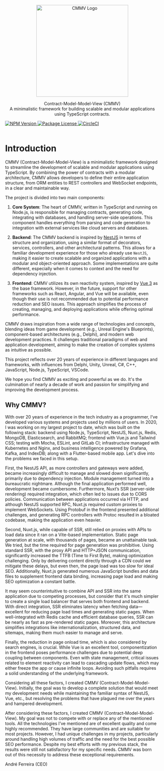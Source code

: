 <p align="center">
  <img src="assets/logo-invert.png" width="300" alt="CMMV Logo" />
</p>
<p align="center">Contract-Model-Model-View (CMMV) <br/> A minimalistic framework for building scalable and modular applications using TypeScript contracts.</p>
<div class="flex flex-container">
    <a href="https://www.npmjs.com/package/@cmmv/core">
        <img src="https://img.shields.io/npm/v/@cmmv/core.svg" alt="NPM Version" />
    </a>
    <a href="https://github.com/andrehrferreira/cmmv/blob/main/LICENSE">
        <img src="https://img.shields.io/npm/l/@cmmv/core.svg" alt="Package License" />
    </a>
    <a href="https://dl.circleci.com/status-badge/redirect/circleci/QyJWAYrZ9JTfN1eubSDo5u/7gdwcdqbMYfbYYX4hhoNhc/tree/main" target="_blank">
        <img src="https://dl.circleci.com/status-badge/img/circleci/QyJWAYrZ9JTfN1eubSDo5u/7gdwcdqbMYfbYYX4hhoNhc/tree/main.svg" alt="CircleCI" />
    </a>
</div>

<br/>

# Introduction

CMMV (Contract-Model-Model-View) is a minimalistic framework designed to streamline the development of scalable and modular applications using TypeScript. By combining the power of contracts with a modular architecture, CMMV allows developers to define their entire application structure, from ORM entities to REST controllers and WebSocket endpoints, in a clear and maintainable way.

The project is divided into two main components:

1. **Core System**: The heart of CMMV, written in TypeScript and running on Node.js, is responsible for managing contracts, generating code, integrating with databases, and handling server-side operations. This component handles everything from parsing and code generation to integration with external services like cloud servers and databases.

3. **Backend**: The CMMV backend is inspired by [NestJS](https://nestjs.com/) in terms of structure and organization, using a similar format of decorators, services, controllers, and other architectural patterns. This allows for a familiar development experience for those who already use ``NestJS``, making it easier to create scalable and organized applications with a modular and object-oriented approach. Some implementations are quite different, especially when it comes to context and the need for dependency injection.

2. **Frontend**: CMMV utilizes its own reactivity system, inspired by [Vue 3](https://vuejs.org/) as the base framework. However, in the future, support for other frameworks such as React, Angular, and Vue will be available, even though their use is not recommended due to potential performance reduction and SEO issues. This approach simplifies the process of creating, managing, and deploying applications while offering optimal performance.

CMMV draws inspiration from a wide range of technologies and concepts, blending ideas from game development (e.g., Unreal Engine's Blueprints), component-based architectures (e.g., Delphi), and modern web development practices. It challenges traditional paradigms of web and application development, aiming to make the creation of complex systems as intuitive as possible.

This project reflects over 20 years of experience in different languages and frameworks, with influences from Delphi, Unity, Unreal, C#, C++, JavaScript, Node.js, TypeScript, VSCode.

We hope you find CMMV as exciting and powerful as we do. It's the culmination of nearly a decade of work and passion for simplifying and improving the development process.

## Why CMMV?

With over 20 years of experience in the tech industry as a programmer, I’ve developed various systems and projects used by millions of users. In 2020, I was working on my largest project to date, which was built on the following stack: backend using Node.js, TypeScript, NestJS, Nuxt.js, Redis, MongoDB, Elasticsearch, and RabbitMQ; frontend with Vue.js and Tailwind CSS; testing with Mocha, ESLint, and GitLab CI; infrastructure managed with Kubernetes and Nginx, and business intelligence powered by Grafana, Kafka, and IndexDB; along with a Flutter-based mobile app. Let's dive into the problems we faced in this setup.

First, the NestJS API, as more controllers and gateways were added, became increasingly difficult to manage and slowed down significantly, primarily due to dependency injection. Module management turned into a bureaucratic nightmare. Although the final application performed well, development became cumbersome. Furthermore, Nuxt’s SSR (server-side rendering) required integration, which often led to issues due to CORS policies. Communication between applications occurred via HTTP, and although NestJS supported RPC, Nuxt.js required custom proxies to implement WebSockets. Using Protobuf in the frontend presented additional challenges, and generating RPC controllers with Protoc resulted in a bloated codebase, making the application even heavier.

Second, Nuxt.js, while capable of SSR, still relied on proxies with APIs to load data since it ran on a Vite-based implementation. Static page generation at scale, with thousands of pages, became an unattainable task. We tried, but the time required for page generation was prohibitive. Using standard SSR, with the proxy API and HTTP+JSON communication, significantly increased the TTFB (Time to First Byte), making optimization challenging. Only by delivering content directly through a CDN could we mitigate these delays, but even then, the page load was too slow for ideal SEO. Additionally, Nuxt.js generated numerous JavaScript bundles and data files to supplement frontend data binding, increasing page load and making SEO optimization a constant battle.

It may seem counterintuitive to combine API and SSR into the same application due to competing processes, but consider that it's much simpler to create a single load balancer that serves both frontend and backend. With direct integration, SSR eliminates latency when fetching data—excellent for reducing page load times and generating static pages. When well-integrated with Redis cache and efficient database queries, SSR can be nearly as fast as pre-rendered static pages. Moreover, this architecture simplifies integrations like internationalization, structured data, and sitemaps, making them much easier to manage and serve.

Finally, the reduction in page onload time, which is also considered by search engines, is crucial. While Vue is an excellent tool, componentization in the frontend poses performance challenges due to potential deep coupling between components. Even with state management, critical issues related to element reactivity can lead to cascading update flows, which may either freeze the app or cause infinite loops. Avoiding such pitfalls requires a solid understanding of the underlying framework.

Considering all these factors, I created CMMV (Contract-Model-Model-View). Initially, the goal was to develop a complete solution that would meet my development needs while maintaining the familiar syntax of NestJS, Vue, etc., but resolving the problems that have plagued me over the years and hampered development.

After considering these factors, I created CMMV (Contract-Model-Model-View). My goal was not to compete with or replace any of the mentioned tools. All the technologies I’ve mentioned are of excellent quality and come highly recommended. They have large communities and are suitable for most projects. However, I had unique challenges in my projects, particularly around handling high volumes of traffic and the need for the best possible SEO performance. Despite my best efforts with my previous stack, the results were still not satisfactory for my specific needs. CMMV was born out of this necessity to address these exceptional requirements.

André Ferreira (CEO)

